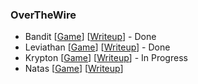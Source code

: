 ###  OverTheWire
- Bandit [[Game](https://overthewire.org/wargames/bandit/)] [[Writeup](https://github.com/sabinach/ctf/tree/master/overthewire/bandit)] - Done
- Leviathan [[Game](https://overthewire.org/wargames/leviathan/)] [[Writeup](https://github.com/sabinach/ctf/tree/master/overthewire/leviathan)] - Done
- Krypton [[Game](https://overthewire.org/wargames/krypton/)] [[Writeup](https://github.com/sabinach/ctf/tree/master/overthewire/krypton)] - In Progress
- Natas [[Game](https://overthewire.org/wargames/natas/)] [[Writeup](https://github.com/sabinach/ctf/tree/master/overthewire/natas)]
